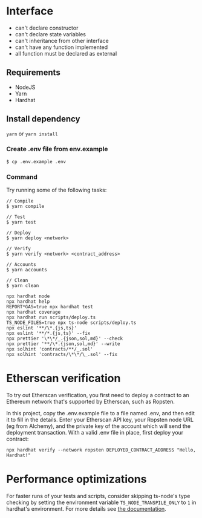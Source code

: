 # Interface

- can't declare constructor
- can't declare state variables
- can't inheritance from other interface
- can't have any function implemented
- all function must be declared as external

## Requirements

- NodeJS
- Yarn
- Hardhat

## Install dependency

`yarn` or `yarn install`

### Create .env file from env.example

```
$ cp .env.example .env
```

### Command

Try running some of the following tasks:

```shell
// Compile
$ yarn compile

// Test
$ yarn test

// Deploy
$ yarn deploy <network>

// Verify
$ yarn verify <network> <contract_address>

// Accounts
$ yarn accounts

// Clean
$ yarn clean

```

```
npx hardhat node
npx hardhat help
REPORT*GAS=true npx hardhat test
npx hardhat coverage
npx hardhat run scripts/deploy.ts
TS_NODE_FILES=true npx ts-node scripts/deploy.ts
npx eslint '**/\*.{js,ts}'
npx eslint '**/*.{js,ts}' --fix
npx prettier '\*\*/_.{json,sol,md}' --check
npx prettier '**/\*.{json,sol,md}' --write
npx solhint 'contracts/**/_.sol'
npx solhint 'contracts/\*\*/\_.sol' --fix

```

# Etherscan verification

To try out Etherscan verification, you first need to deploy a contract to an Ethereum network that's supported by Etherscan, such as Ropsten.

In this project, copy the .env.example file to a file named .env, and then edit it to fill in the details. Enter your Etherscan API key, your Ropsten node URL (eg from Alchemy), and the private key of the account which will send the deployment transaction. With a valid .env file in place, first deploy your contract:

```shell
npx hardhat verify --network ropsten DEPLOYED_CONTRACT_ADDRESS "Hello, Hardhat!"
```

# Performance optimizations

For faster runs of your tests and scripts, consider skipping ts-node's type checking by setting the environment variable `TS_NODE_TRANSPILE_ONLY` to `1` in hardhat's environment. For more details see [the documentation](https://hardhat.org/guides/typescript.html#performance-optimizations).
